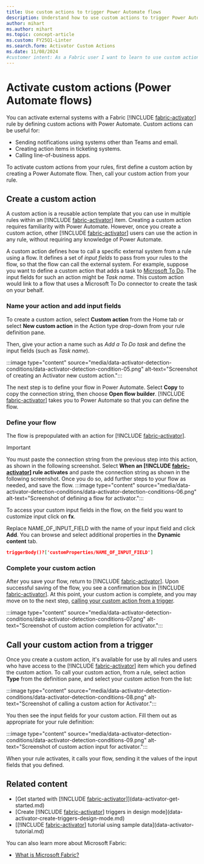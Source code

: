 ```yaml
---
title: Use custom actions to trigger Power Automate flows
description: Understand how to use custom actions to trigger Power Automate flows with Activator and achieve seamless integration between systems.
author: mihart
ms.author: mihart
ms.topic: concept-article
ms.custom: FY25Q1-Linter
ms.search.form: Activator Custom Actions
ms.date: 11/08/2024
#customer intent: As a Fabric user I want to learn to use custom actions to trigger Power Automate flows.
---
```


# Activate custom actions (Power Automate flows)

You can activate external systems with a Fabric [!INCLUDE [fabric-activator](../includes/fabric-activator.md)] rule by defining custom actions with Power Automate. Custom actions can be useful for:

* Sending notifications using systems other than Teams and email.
* Creating action items in ticketing systems.
* Calling line-of-business apps.

To activate custom actions from your rules, first define a custom action by creating a Power Automate flow. Then, call your custom action from your rule.

## Create a custom action

A custom action is a reusable action template that you can use in multiple rules within an [!INCLUDE [fabric-activator](../includes/fabric-activator.md)] item. Creating a custom action requires familiarity with Power Automate. However, once you create a custom action, other [!INCLUDE [fabric-activator](../includes/fabric-activator.md)] users can use the action in any rule, without requiring any knowledge of Power Automate.

A custom action defines how to call a specific external system from a rule using a flow. It defines a set of *input fields* to pass from your rules to the flow, so that the flow can call the external system. For example, suppose you want to define a custom action that adds a task to [Microsoft To Do](https://to-do.office.com/tasks/). The input fields for such an action might be *Task name*. This custom action would link to a flow that uses a Microsoft To Do connector to create the task on your behalf.

### Name your action and add input fields

To create a custom action, select **Custom action** from the Home tab or select **New custom action** in the Action type drop-down from your rule definition pane. 

Then, give your action a name such as *Add a To Do task* and define the input fields (such as _Task name_).

:::image type="content" source="media/data-activator-detection-conditions/data-activator-detection-condition-05.png" alt-text="Screenshot of creating an Activator new custom action.":::

The next step is to define your flow in Power Automate. Select **Copy** to copy the connection string, then choose **Open flow builder**. [!INCLUDE [fabric-activator](../includes/fabric-activator.md)] takes you to Power Automate so that you can define the flow.

### Define your flow

The flow is prepopulated with an action for [!INCLUDE [fabric-activator](../includes/fabric-activator.md)].

> [!IMPORTANT]
> You must paste the connection string from the previous step into this action, as shown in the following screenshot. Select **When an [!INCLUDE [fabric-activator](../includes/fabric-activator.md)] rule activates** and paste the connection string as shown in the following screenshot. Once you do so, add further steps to your flow as needed, and save the flow.
:::image type="content" source="media/data-activator-detection-conditions/data-activator-detection-conditions-06.png" alt-text="Screenshot of defining a flow for activator.":::

To access your custom input fields in the flow, on the field you want to customize input click on **fx**.

Replace NAME\_OF\_INPUT\_FIELD with the name of your input field and click **Add**. You can browse and select additional properties in the **Dynamic content** tab.

```json
triggerBody()?['customProperties/NAME_OF_INPUT_FIELD']
```

### Complete your custom action

After you save your flow, return to [!INCLUDE [fabric-activator](../includes/fabric-activator.md)]. Upon successful saving of the flow, you see a confirmation box in [!INCLUDE [fabric-activator](../includes/fabric-activator.md)]. At this point, your custom action is complete, and you may move on to the next step, [calling your custom action from a trigger](#call-your-custom-action-from-a-trigger).

:::image type="content" source="media/data-activator-detection-conditions/data-activator-detection-conditions-07.png" alt-text="Screenshot of custom action completion for activator.":::

## Call your custom action from a trigger

Once you create a custom action, it's available for use by all rules and users who have access to the [!INCLUDE [fabric-activator](../includes/fabric-activator.md)] item which you defined the custom action. To call your custom action, from a rule, select action **Type** from the definition pane, and select your custom action from the list:

:::image type="content" source="media/data-activator-detection-conditions/data-activator-detection-conditions-08.png" alt-text="Screenshot of calling a custom action for Activator.":::

You then see the input fields for your custom action. Fill them out as appropriate for your rule definition:

:::image type="content" source="media/data-activator-detection-conditions/data-activator-detection-conditions-09.png" alt-text="Screenshot of custom action input for activator.":::

When your rule activates, it calls your flow, sending it the values of the input fields that you defined.

## Related content

* [Get started with [!INCLUDE [fabric-activator](../includes/fabric-activator.md)]](data-activator-get-started.md)
* [Create [!INCLUDE [fabric-activator](../includes/fabric-activator.md)] triggers in design mode](data-activator-create-triggers-design-mode.md)
* [[!INCLUDE [fabric-activator](../includes/fabric-activator.md)] tutorial using sample data](data-activator-tutorial.md)

You can also learn more about Microsoft Fabric:

* [What is Microsoft Fabric?](../../get-started/microsoft-fabric-overview.md)

